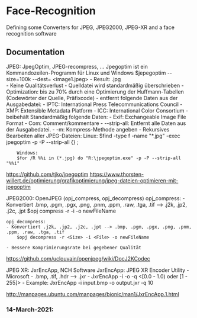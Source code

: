 # Face-Recognition
Defining some Converters for JPEG, JPEG2000, JPEG-XR and a face recognition software

## Documentation 
JPEG: JpegOptim, JPEG-recompress, ...
Jpegoptim ist ein Kommandozeilen-Programm für Linux und Windows
 $jepegoptim --size=100k --dest=<Output> <image1.jpeg>
 	- Result: .jpg   
	- Keine Qualitätsverlust
	- Quelldatei wird standardmäßig überschrieben
	- Optimization: bis zu 70% durch eine Optimierung der Huffmann-Tabellen (Codewörter der Quelle, Präfixcode)
	- entfernt folgende Daten aus der Ausgabedatei:
		- IPTC: International Press Telecommunications Council
		- XMP: Extensible Metadata Platform
		- ICC: International Color Consortium
	- beibehält Standardmäßig folgende Daten:
		- Exif: Exchangeable Image File Format
		- Com: Comment/kommentare
	- --strip-all: Entfernt alle Daten aus der Ausgabedatei.
	- -m: Kompress-Methode angeben
	- Rekursives Bearbeiten aller JPEG-Dateien:
		Linux:
		$find -type f -name "*.jpg" -exec jpegoptim -p -P --strip-all {} \;

		Windows:
		$for /R %%i in (*.jpg) do "R:\jpegoptim.exe" -p -P --strip-all "%%i"	

https://github.com/tjko/jpegoptim
https://www.thorsten-willert.de/optimierung/grafikoptimierung/jpeg-dateien-optimieren-mit-jpegoptim


JPEG2000: OpenJPEG (opj_compress, opj_decompress)
	opj_compress:
	- Konvertiert .bmp, .pgm, .pgx, .png, .pnm, .ppm, .raw, .tga, .tif --> .j2k, .jp2, .j2c, .jpt
		$opj compress -r <Size> -i <File> -o newFileName

	opj_decompress:
	- Konvertiert .j2k, .jp2, .j2c, .jpt --> .bmp, .pgm, .pgx, .png, .pnm, .ppm, .raw, .tga, .tif
		$opj decompress -r <Size> -i <File> -o newFileName

	- Bessere Komprimierungsrate bei gegebener Qualität

https://github.com/uclouvain/openjpeg/wiki/DocJ2KCodec


JPEG XR: JxrEncApp, NCH Software
	JxrEncApp: JPEG XR Encoder Utility - Microsoft
	- .bmp, .tif, .hdr --> .jxr
	- JxrEncApp -i <inputFile> -o <outputFile> -q <[0.0 - 1.0) oder [1 - 255]>
		- Example: JxrEncApp -i input.bmp -o output.jxr -q 10 

http://manpages.ubuntu.com/manpages/bionic/man1/JxrEncApp.1.html
	
### 14-March-2021:
